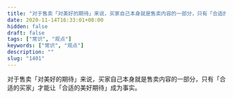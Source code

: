 ```yaml
---
title: "对于售卖「对美好的期待」来说，买家自己本身就是售卖内容的一部分，只有「合适的买家」才能让「合适的美好期待」成为事实。"
date: 2020-11-14T16:33:01+08:00
hidden: false
draft: false
tags: ["常识", "观点"]
keywords: ["常识", "观点"]
description: ""
slug: "1401"
---
```


对于售卖「对美好的期待」来说，买家自己本身就是售卖内容的一部分，只有「合适的买家」才能让「合适的美好期待」成为事实。